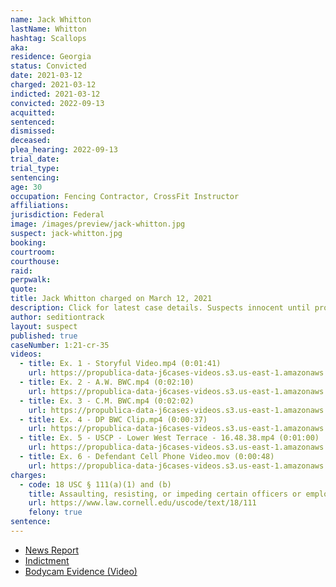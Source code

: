 ```yaml
---
name: Jack Whitton
lastName: Whitton
hashtag: Scallops
aka:
residence: Georgia
status: Convicted
date: 2021-03-12
charged: 2021-03-12
indicted: 2021-03-12
convicted: 2022-09-13
acquitted:
sentenced:
dismissed:
deceased:
plea_hearing: 2022-09-13
trial_date:
trial_type:
sentencing:
age: 30
occupation: Fencing Contractor, CrossFit Instructor
affiliations:
jurisdiction: Federal
image: /images/preview/jack-whitton.jpg
suspect: jack-whitton.jpg
booking:
courtroom:
courthouse:
raid:
perpwalk:
quote:
title: Jack Whitton charged on March 12, 2021
description: Click for latest case details. Suspects innocent until proven guilty.
author: seditiontrack
layout: suspect
published: true
caseNumber: 1:21-cr-35
videos:
  - title: Ex. 1 - Storyful Video.mp4 (0:01:41)
    url: https://propublica-data-j6cases-videos.s3.us-east-1.amazonaws.com/7fc9a690ce2a013960702cde48001122.mp4
  - title: Ex. 2 - A.W. BWC.mp4 (0:02:10)
    url: https://propublica-data-j6cases-videos.s3.us-east-1.amazonaws.com/91ebc4b0ce2a013960702cde48001122.mp4
  - title: Ex. 3 - C.M. BWC.mp4 (0:02:02)
    url: https://propublica-data-j6cases-videos.s3.us-east-1.amazonaws.com/74435eb0ce2a013960702cde48001122.mp4
  - title: Ex. 4 - DP BWC Clip.mp4 (0:00:37)
    url: https://propublica-data-j6cases-videos.s3.us-east-1.amazonaws.com/8d5c1c00ce2a013960702cde48001122.mp4
  - title: Ex. 5 - USCP - Lower West Terrace - 16.48.38.mp4 (0:01:00)
    url: https://propublica-data-j6cases-videos.s3.us-east-1.amazonaws.com/86f414a0ce2a013960702cde48001122.mp4
  - title: Ex. 6 - Defendant Cell Phone Video.mov (0:00:48)
    url: https://propublica-data-j6cases-videos.s3.us-east-1.amazonaws.com/a0993630ce2a013960702cde48001122.mp4
charges:
  - code: 18 USC § 111(a)(1) and (b)
    title: Assaulting, resisting, or impeding certain officers or employees (using a deadly or dangerous weapon)
    url: https://www.law.cornell.edu/uscode/text/18/111
    felony: true
sentence:
---
```


- [News Report](https://www.ajc.com/news/georgia-man-arrested-for-assaulting-capitol-police-officer-in-jan-6-riot/TGTRBG5SEJEZ5AQQNI7ZIN6QUQ/)
- [Indictment](https://www.justice.gov/usao-dc/case-multi-defendant/file/1382756/download)
- [Bodycam Evidence (Video)](https://twitter.com/LukeLBarr/status/1413532213761789956)
